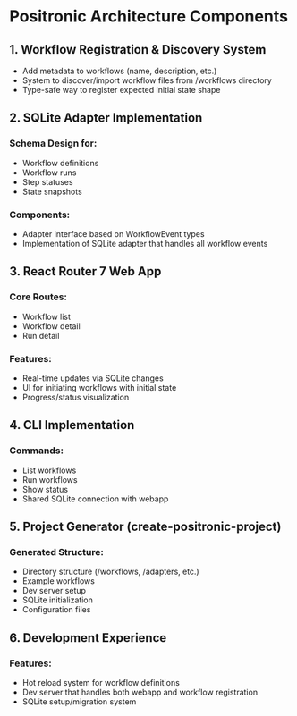 # Positronic Architecture Components

## 1. Workflow Registration & Discovery System

- Add metadata to workflows (name, description, etc.)
- System to discover/import workflow files from /workflows directory
- Type-safe way to register expected initial state shape

## 2. SQLite Adapter Implementation

### Schema Design for:

- Workflow definitions
- Workflow runs
- Step statuses
- State snapshots

### Components:

- Adapter interface based on WorkflowEvent types
- Implementation of SQLite adapter that handles all workflow events

## 3. React Router 7 Web App

### Core Routes:

- Workflow list
- Workflow detail
- Run detail

### Features:

- Real-time updates via SQLite changes
- UI for initiating workflows with initial state
- Progress/status visualization

## 4. CLI Implementation

### Commands:

- List workflows
- Run workflows
- Show status
- Shared SQLite connection with webapp

## 5. Project Generator (create-positronic-project)

### Generated Structure:

- Directory structure (/workflows, /adapters, etc.)
- Example workflows
- Dev server setup
- SQLite initialization
- Configuration files

## 6. Development Experience

### Features:

- Hot reload system for workflow definitions
- Dev server that handles both webapp and workflow registration
- SQLite setup/migration system
